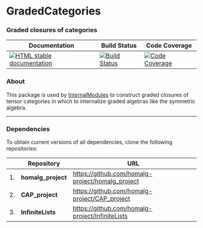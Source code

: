<!-- BEGIN HEADER -->
# GradedCategories

### Graded closures of categories

| Documentation | Build Status | Code Coverage |
| ------------- | ------------ | ------------- |
| [![HTML stable documentation][docs-img]][docs-url] | [![Build Status][tests-img]][tests-url] | [![Code Coverage][codecov-img]][codecov-url] |

<!-- END HEADER -->

### About

This package is used by [InternalModules](https://github.com/homalg-project/InternalModules) to construct graded closures of tensor categories in which to internalize graded algebras like the symmetric algebra.

<!-- BEGIN FOOTER -->
---

### Dependencies

To obtain current versions of all dependencies, clone the following repositories:

|    | Repository | URL |
|--- | ---------- | --- |
| 1. | **homalg_project** | https://github.com/homalg-project/homalg_project |
| 2. | **CAP_project** | https://github.com/homalg-project/CAP_project |
| 3. | **InfiniteLists** | https://github.com/homalg-project/InfiniteLists |


[docs-img]: https://img.shields.io/badge/HTML-stable-blue.svg
[docs-url]: https://homalg-project.github.io/GradedCategories/doc/chap0_mj.html

[tests-img]: https://github.com/homalg-project/GradedCategories/workflows/Tests/badge.svg?branch=master
[tests-url]: https://github.com/homalg-project/GradedCategories/actions?query=workflow%3ATests+branch%3Amaster

[codecov-img]: https://codecov.io/gh/homalg-project/GradedCategories/branch/master/graph/badge.svg
[codecov-url]: https://codecov.io/gh/homalg-project/GradedCategories
<!-- END FOOTER -->
